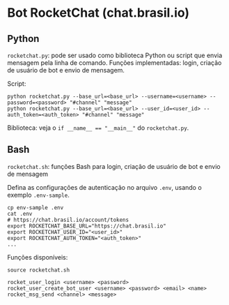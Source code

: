 # Bot RocketChat (chat.brasil.io)

## Python

`rocketchat.py`: pode ser usado como biblioteca Python ou script que envia
mensagem pela linha de comando. Funções implementadas: login, criação de
usuário de bot e envio de mensagem.

Script:

```shell
python rocketchat.py --base_url=<base_url> --username=<username> --password=<password> "#channel" "message"
python rocketchat.py --base_url=<base_url> --user_id=<user_id> --auth_token=<auth_token> "#channel" "message"
```

Biblioteca: veja o `if __name__ == "__main__"` do `rocketchat.py`.


## Bash

`rocketchat.sh`: funções Bash para login, criação de usuário de bot e
envio de mensagem

Defina as configurações de autenticação no arquivo `.env`, usando o exemplo `.env-sample`.

```shell
cp env-sample .env
cat .env
# https://chat.brasil.io/account/tokens
export ROCKETCHAT_BASE_URL="https://chat.brasil.io"
export ROCKETCHAT_USER_ID="<user_id>"
export ROCKETCHAT_AUTH_TOKEN="<auth_token>"
...
```

Funções disponíveis:

```shell
source rocketchat.sh

rocket_user_login <username> <password>
rocket_user_create_bot_user <username> <password> <email> <name>
rocket_msg_send <channel> <message>
```
